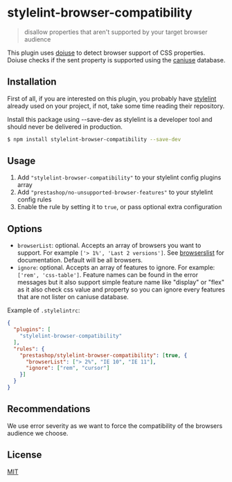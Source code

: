 # stylelint-browser-compatibility

> disallow properties that aren't supported by your target browser audience

This plugin uses [doiuse](https://github.com/anandthakker/doiuse) to detect browser support of CSS properties. Doiuse checks if the sent property is supported using the [caniuse](http://caniuse.com/) database.

## Installation

First of all, if you are interested on this plugin, you probably have [stylelint](https://github.com/stylelint/stylelint) already used on your project, if not, take some time reading their repository.

Install this package using --save-dev as stylelint is a developer tool and should never be delivered in production.

```bash
$ npm install stylelint-browser-compatibility --save-dev
```

## Usage

1. Add `"stylelint-browser-compatibility"` to your stylelint config plugins array
2. Add `"prestashop/no-unsupported-browser-features"` to your stylelint config rules
3. Enable the rule by setting it to `true`, or pass optional extra configuration

## Options

* `browserList`: optional. Accepts an array of browsers you want to support. For example `['> 1%', 'Last 2 versions']`. See [browserslist](https://github.com/ai/browserslist) for documentation. Default will be all browsers.
* `ignore`: optional. Accepts an array of features to ignore. For example: `['rem', 'css-table']`. Feature names can be found in the error messages but it also support simple feature name like "display" or "flex" as it also check css value and property so you can ignore every features that are not lister on caniuse database.

Example of `.stylelintrc`:

```json
{
  "plugins": [
    "stylelint-browser-compatibility"
  ],
  "rules": {
    "prestashop/stylelint-browser-compatibility": [true, {
      "browserList": ["> 2%", "IE 10", "IE 11"],
      "ignore": ["rem", "cursor"]
    }]
  }
}
```

## Recommendations

We use error severity as we want to force the compatibility of the browsers audience we choose.

## License

[MIT](http://ismay.mit-license.org/)
